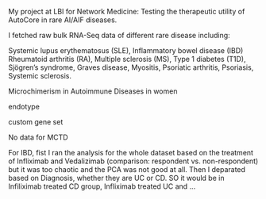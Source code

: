 My project at LBI for Network Medicine: Testing the therapeutic utility of AutoCore in rare AI/AIF diseases.

I fetched raw bulk RNA-Seq data of different rare disease including:

Systemic lupus erythematosus (SLE), Inflammatory bowel disease (IBD) Rheumatoid arthritis (RA), Multiple sclerosis (MS), Type 1 diabetes (T1D), Sjögren’s syndrome, Graves disease, Myositis, Psoriatic arthritis, Psoriasis, Systemic sclerosis.


Microchimerism in Autoimmune Diseases in women

endotype

custom gene set


No data for MCTD

For IBD, fist I ran the analysis for the whole dataset based on the treatment of Infliximab and Vedalizimab (comparison: respondent vs. non-respondent) but it was too chaotic and the PCA was not good at all. Then I deparated based on Diagnosis, whether they are UC or CD. SO it would be in Infiliximab treated CD group, Infliximab treated UC and ...
